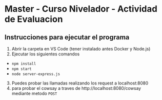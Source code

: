 # Master - Curso Nivelador - Actividad de Evaluacion
## Instrucciones para ejecutar el programa

1. Abrir la carpeta en VS Code (tener instalado antes Docker y Node.js)
2. Ejecutar los siguientes comandos
  - `npm install`
  - `npm start`
  - `node server-express.js`

3. Puedes probar las llamadas realizando los request a localhost:8080
4. para probar el cowsay a traves de http://localhost:8080/cowsay mediante metodo `POST`

